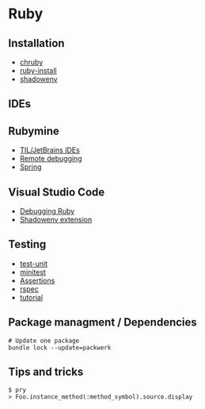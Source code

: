 # Ruby

## Installation

* [chruby](https://github.com/postmodern/chruby)
* [ruby-install](https://github.com/postmodern/ruby-install#readme)
* [shadowenv](https://github.com/Shopify/shadowenv)

## IDEs

## Rubymine

* [TIL/JetBrains IDEs](./jetbrains-ides.md)
* [Remote debugging](https://www.jetbrains.com/help/ruby/attaching-to-remote-process.html)
* [Spring](https://www.jetbrains.com/help/ruby/spring.html)

## Visual Studio Code

* [Debugging Ruby](https://dev.to/dnamsons/ruby-debugging-in-vscode-3bkj)
* [Shadowenv extension](https://github.com/Shopify/vscode-shadowenv)

## Testing

* [test-unit](https://test-unit.github.io/)
* [minitest](https://github.com/seattlerb/minitest)
* [Assertions](http://docs.seattlerb.org/minitest/Minitest/Assertions.html)
* [rspec](https://rspec.info/)
* [tutorial](https://dev.to/exampro/testunit-writing-test-code-in-ruby-part-1-of-3-44m2)

## Package managment / Dependencies

```
# Update one package
bundle lock --update=packwerk
```

## Tips and tricks

```
$ pry
> Foo.instance_method(:method_symbol).source.display
```
